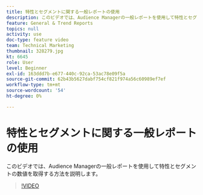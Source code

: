 ```yaml
---
title: 特性とセグメントに関する一般レポートの使用
description: このビデオでは、Audience Managerの一般レポートを使用して特性とセグメントの数値を取得する方法を説明します。
feature: General & Trend Reports
topics: null
activity: use
doc-type: feature video
team: Technical Marketing
thumbnail: 328279.jpg
kt: 6645
role: User
level: Beginner
exl-id: 163ddd7b-e677-440c-92ca-53ac78e09f5a
source-git-commit: 62b43b5627dabf754cf821f974a56c60989ef7ef
workflow-type: tm+mt
source-wordcount: '54'
ht-degree: 0%

---
```


# 特性とセグメントに関する一般レポートの使用

このビデオでは、Audience Managerの一般レポートを使用して特性とセグメントの数値を取得する方法を説明します。

>[!VIDEO](https://video.tv.adobe.com/v/341015/?quality=12&learn=on&captions=jpn)
